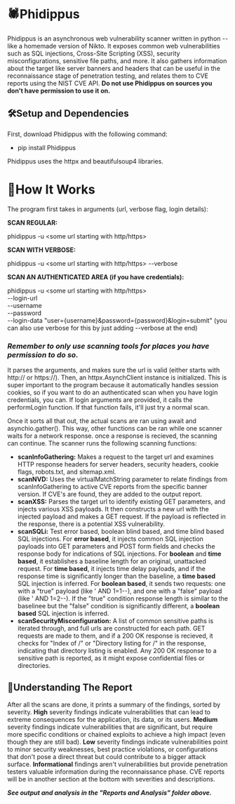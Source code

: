 # 🕷️Phidippus
Phidippus is an asynchronous web vulnerability scanner written in python -- like a homemade version of Nikto. It exposes common web vulnerabilities such as SQL injections, Cross-Site Scripting (XSS), security misconfigurations, sensitive file paths, and more. It also gathers information about the target like server banners and headers that can be useful in the reconnaissance stage of penetration testing, and relates them to CVE reports using the NIST CVE API. **Do not use Phidippus on sources you don't have permission to use it on.**

## 🛠️Setup and Dependencies
First, download Phidippus with the following command:
  -  pip install Phidippus

Phidippus uses the httpx and beautifulsoup4 libraries.

# 🤖How It Works
The program first takes in arguments (url, verbose flag, login details):

**SCAN REGULAR:**

  phidippus -u <some url starting with http/https>
    
**SCAN WITH VERBOSE:**

   phidippus -u <some url starting with http/https> --verbose
    
**SCAN AN AUTHENTICATED AREA (if you have credentials):**

   phidippus -u <some url starting with http/https> \
        --login-url <url for login> \
        --username <username> \
        --password <password> \
        --login-data "user={username}&password={password}&login=submit"
        (you can also use verbose for this by just adding --verbose at the end)
        
### ***Remember to only use scanning tools for places you have permission to do so.***

It parses the arguments, and makes sure the url is valid (either starts with http:// or https://). Then, an httpx.AsynchClient instance is initialized. This is super important to the program because it automatically handles session cookies, so if you want to do an authenticated scan when you have login credentials, you can. If login arguments are provided, it calls the performLogin function. If that function fails, it'll just try a normal scan.

Once it sorts all that out, the actual scans are ran using await and asynchio.gather(). This way, other functions can be ran while one scanner waits for a network response. once a response is recieved, the scanning can continue. The scanner runs the following scanning functions:
  - **scanInfoGathering:** Makes a request to the target url and examines HTTP response headers for server headers, security headers, cookie flags, robots.txt, and sitemap.xml.
  - **scanNVD:** Uses the virtualMatchString parameter to relate findings from scanInfoGathering to active CVE reports from the specific banner version. If CVE's are found, they are added to the output report.
  - **scanXSS:** Parses the target url to identify existing GET parameters, and injects various XSS payloads. It then constructs a new url with the injected payload and makes a GET request. If the payload is reflected in the response, there is a potential XSS vulnerability.
  - **scanSQLi:** Test error based, boolean blind based, and time blind based SQL injections. For **error based**, it injects common SQL injection payloads into GET parameters and POST form fields and checks the response body for indications of SQL injections. For **boolean** and **time based**, it establishes a baseline length for an original, unattacked request. For **time based**, it injects time delay payloads, and if the response time is significantly longer than the baseline, a **time based** SQL injection is inferred. For **boolean based**, it sends two requests: one with a "true" payload (like ' AND 1=1--), and one with a "false" payload (like ' AND 1=2--). If the "true" condition response length is similar to the baselinee but the "false" condition is significantly different, a **boolean based** SQL injection is inferred.
  - **scanSecurityMisconfiguration:** A list of common sensitive paths is iterated through, and full urls are constructed for each path. GET requests are made to them, and if a 200 OK response is recieved, it checks for "Index of /" or "Directory listing for /" in the response, indicating that directory listing is enabled. Any 200 OK response to a sensitive path is reported, as it might expose confidential files or directories.

## 🧠Understanding The Report
After all the scans are done, it prints a summary of the findings, sorted by severity. **High** severity findings indicate vulnerabilities that can lead to extreme consequences for the application, its data, or its users. **Medium** severity findings indicate vulnerabilities that are significant, but require more specific conditions or chained exploits to achieve a high impact (even though they are still bad). **Low** severity findings indicate vulnerabilities point to minor security weaknesses, best practice violations, or configurations that don't pose a direct threat but could contribute to a bigger attack surface. **Informational** findings aren't vulnerabilities but provide penetration testers valuable information during the reconnaissance phase. CVE reports will be in another section at the bottom with severities and descriptions.

***See output and analysis in the "Reports and Analysis" folder above.***
